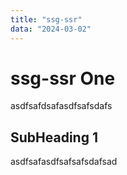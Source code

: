 ```yaml
---
title: "ssg-ssr"
data: "2024-03-02"
---
```


# ssg-ssr One

asdfsafdsafasdfsafsdafs

## SubHeading 1

asdfsafasdfsafsafsdafsad
